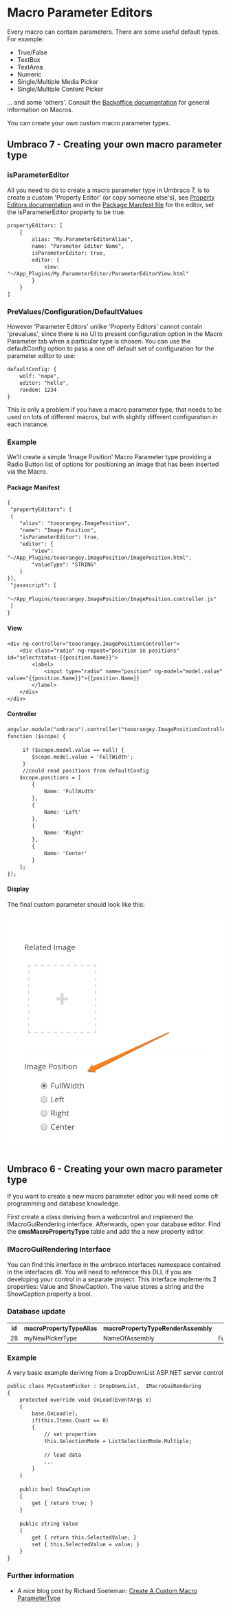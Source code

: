 # Macro Parameter Editors

Every macro can contain parameters. There are some useful default types.  For example: 

* True/False
* TextBox
* TextArea
* Numeric
* Single/Multiple Media Picker
* Single/Multiple Content Picker

... and some 'others'.  Consult the [Backoffice documentation](../../Using-Umbraco/Backoffice-Overview.md) for general information on Macros.

You can create your own custom macro parameter types.

## Umbraco 7 - Creating your own macro parameter type ##

### isParameterEditor ###
All you need to do to create a macro parameter type in Umbraco 7, is to create a custom 'Property Editor' (or copy someone else's), see [Property Editors documentation](../../Extending/Property-Editors.md)
and in the [Package Manifest file](../../Extending/Property-Editors/package-manifest.md) for the editor, set the isParameterEditor property to be true.

    propertyEditors: [
        {
            alias: "My.ParameterEditorAlias",
            name: "Parameter Editor Name",
            isParameterEditor: true,
            editor: {
                view: "~/App_Plugins/My.ParameterEditor/ParameterEditorView.html"
            }
        }
    ]
### PreValues/Configuration/DefaultValues ###
However 'Parameter Editors' unlike 'Property Editors' cannot contain 'prevalues', since there is no UI to present configuration option in the Macro Parameter tab when a particular type is chosen. You can use the defaultConfig option to pass a one off default set of configuration for the parameter editor to use:

    defaultConfig: {
        wolf: "nope",
        editor: "hello",
        random: 1234
    }

This is only a problem if you have a macro parameter type, that needs to be used on lots of different macros, but with slightly different configuration in each instance.

### Example ###

We'll create a simple 'Image Position' Macro Parameter type providing a Radio Button list of options for positioning an image that has been inserted via the Macro.

#### Package Manifest ####

    {
     "propertyEditors": [ 
     {
        "alias": "tooorangey.ImagePosition",
        "name": "Image Position",
        "isParameterEditor": true,
        "editor": {
            "view": "~/App_Plugins/tooorangey.ImagePosition/ImagePosition.html",
            "valueType": "STRING"
        }
    }],
     "javascript": [
        "~/App_Plugins/tooorangey.ImagePosition/ImagePosition.controller.js"
     ]
    }

#### View ####

    <div ng-controller="tooorangey.ImagePositionController">
        <div class="radio" ng-repeat="position in positions" id="selectstatus-{{position.Name}}">
            <label>
                <input type="radio" name="position" ng-model="model.value" value="{{position.Name}}">{{position.Name}}
            </label>
        </div>
    </div>

#### Controller ####

    angular.module("umbraco").controller("tooorangey.ImagePositionController", function ($scope) {

         if ($scope.model.value == null) {
            $scope.model.value = 'FullWidth';
         }
         //could read positions from defaultConfig
        $scope.positions = [
            {
                Name: 'FullWidth'
            },
            {
                Name: 'Left'
            },
            {
                Name: 'Right'
            },
            {
                Name: 'Center'
            }
        ];
    });

#### Display ####

The final custom parameter should look like this:

![Image Position Radio Button Options](images/image-position.png)

## Umbraco 6 - Creating your own macro parameter type ##

If you want to create a new macro parameter editor you will need some c# programming and database knowledge.

First create a class deriving from a webcontrol and implement the IMacroGuiRendering interface. Afterwards, open your database editor.  Find the **cmsMacroPropertyType** table and add the a new property editor.

### IMacroGuiRendering Interface ###
You can find this interface in the umbraco.interfaces namespace contained in the interfaces dll.  You will need to reference this DLL if you are developing your control in a separate project.
This interface implements 2 properties:  Value and ShowCaption.
The value stores a string  and the ShowCaption property a bool.

### Database update ###
<table>
<tr><th>
id</th><th>macroPropertyTypeAlias</th><th>macroPropertyTypeRenderAssembly</th><th>macroPropertyTypeRenderType</th><th>macroPropertyTypeBaseType</th></tr>
<tr><td>
28</td><td>myNewPickerType</td><td>NameOfAssembly</td><td>FullName.OfType.IncludingNamespace</td><td>String</td></tr></table>

### Example ###
A very basic example deriving from a DropDownList ASP.NET server control

    public class MyCustomPicker : DropDownList,  IMacroGuiRendering 
    {
		protected override void OnLoad(EventArgs e)
        {
            base.OnLoad(e);
            if(this.Items.Count == 0)
            {
                // set properties
                this.SelectionMode = ListSelectionMode.Multiple;           

                // load data
                ...
            }
        }

        public bool ShowCaption
        {
            get { return true; }
        }

        public string Value
        {
            get { return this.SelectedValue; }
            set { this.SelectedValue = value; }
        }
    }


### Further information ###
* A nice blog post by Richard Soeteman: [Create A Custom Macro ParameterType](http://www.richardsoeteman.net/2010/01/04/CreateACustomMacroParameterType.aspx)

